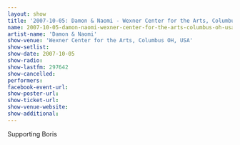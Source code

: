 ```yaml
---
layout: show
title: '2007-10-05: Damon & Naomi - Wexner Center for the Arts, Columbus OH, USA'
name: 2007-10-05-damon-naomi-wexner-center-for-the-arts-columbus-oh-usa
artist-name: 'Damon & Naomi'
show-venue: 'Wexner Center for the Arts, Columbus OH, USA'
show-setlist: 
show-date: 2007-10-05
show-radio: 
show-lastfm: 297642
show-cancelled: 
performers: 
facebook-event-url: 
show-poster-url: 
show-ticket-url: 
show-venue-website: 
show-additional: 
---
```


Supporting Boris